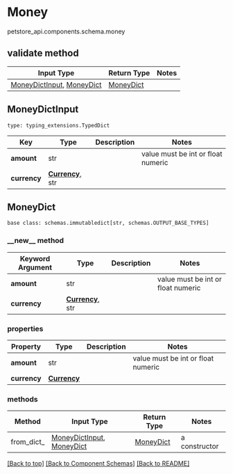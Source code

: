 # Money
petstore_api.components.schema.money

## validate method
Input Type | Return Type | Notes
------------ | ------------- | -------------
[MoneyDictInput](#moneydictinput), [MoneyDict](#moneydict) | [MoneyDict](#moneydict) |

## MoneyDictInput
```
type: typing_extensions.TypedDict
```
Key | Type |  Description | Notes
------------ | ------------- | ------------- | -------------
**amount** | str |  | value must be int or float numeric
**currency** | [**Currency**](currency.md), str |  |

## MoneyDict
```
base class: schemas.immutabledict[str, schemas.OUTPUT_BASE_TYPES]
```
### &lowbar;&lowbar;new&lowbar;&lowbar; method
Keyword Argument | Type | Description | Notes
---------------- | ---- | ----------- | -----
**amount** | str |  | value must be int or float numeric
**currency** | [**Currency**](currency.md), str |  |

### properties
Property | Type | Description | Notes
-------- | ---- | ----------- | -----
**amount** | str |  | value must be int or float numeric
**currency** | [**Currency**](currency.md) |  |

### methods
Method | Input Type | Return Type | Notes
------ | ---------- | ----------- | ------
from_dict_ | [MoneyDictInput](#moneydictinput), [MoneyDict](#moneydict) | [MoneyDict](#moneydict) | a constructor

[[Back to top]](#top) [[Back to Component Schemas]](../../../README.md#Component-Schemas) [[Back to README]](../../../README.md)
